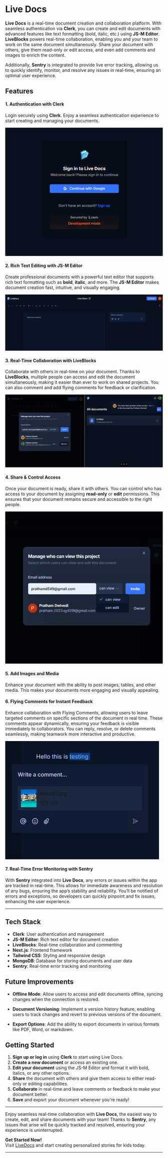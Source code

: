# Live Docs

**Live Docs** is a real-time document creation and collaboration platform. With seamless authentication via **Clerk**, you can create and edit documents with advanced features like text formatting (bold, italic, etc.) using **JS-M Editor**. **LiveBlocks** powers real-time collaboration, enabling you and your team to work on the same document simultaneously. Share your document with others, give them read-only or edit access, and even add comments and images to enrich the content.

Additionally, **Sentry** is integrated to provide live error tracking, allowing us to quickly identify, monitor, and resolve any issues in real-time, ensuring an optimal user experience.

## Features

#### **1. Authentication with Clerk**
Login securely using **Clerk**. Enjoy a seamless authentication experience to start creating and managing your documents.

![Authentication](./images/Screenshot%202024-12-02%20205815.png)

#### **2. Rich Text Editing with JS-M Editor**
Create professional documents with a powerful text editor that supports rich text formatting such as **bold**, **italic**, and more. The **JS-M Editor** makes document creation fast, intuitive, and visually engaging.

![Editor](./images/Screenshot%202024-12-02%20210026.png)

#### **3. Real-Time Collaboration with LiveBlocks**
Collaborate with others in real-time on your document. Thanks to **LiveBlocks**, multiple people can access and edit the document simultaneously, making it easier than ever to work on shared projects. You can also comment and add flying comments for feedback or clarification.

![Collaboration](./images/Screenshot%202024-12-02%20220743.png)

#### **4. Share & Control Access**
Once your document is ready, share it with others. You can control who has access to your document by assigning **read-only** or **edit** permissions. This ensures that your document remains secure and accessible to the right people.

![Share](./images/Screenshot%202024-12-02%20210045.png)

#### **5. Add Images and Media**
Enhance your document with the ability to post images, tables, and other media. This makes your documents more engaging and visually appealing.

#### **6. Flying Comments for Instant Feedback**
Enhance collaboration with Flying Comments, allowing users to leave targeted comments on specific sections of the document in real time. These comments appear dynamically, ensuring your feedback is visible immediately to collaborators. You can reply, resolve, or delete comments seamlessly, making teamwork more interactive and productive.

![Comment](./images/Screenshot%202024-12-02%20210203.png)

#### **7. Real-Time Error Monitoring with Sentry**
With **Sentry** integrated into **Live Docs**, any errors or issues within the app are tracked in real-time. This allows for immediate awareness and resolution of any bugs, ensuring the app’s stability and reliability. You’ll be notified of errors and exceptions, so developers can quickly pinpoint and fix issues, enhancing the user experience.

---

## Tech Stack

- **Clerk**: User authentication and management
- **JS-M Editor**: Rich text editor for document creation
- **LiveBlocks**: Real-time collaboration and commenting
- **Next.js**: Frontend framework
- **Tailwind CSS**: Styling and responsive design
- **MongoDB**: Database for storing documents and user data
- **Sentry**: Real-time error tracking and monitoring

## Future Improvements

- **Offline Mode**: Allow users to access and edit documents offline, syncing changes when the connection is restored.
  
- **Document Versioning**: Implement a version history feature, enabling users to track changes and revert to previous versions of the document.
  
- **Export Options**: Add the ability to export documents in various formats like PDF, Word, or markdown.

## Getting Started

1. **Sign up or log in** using **Clerk** to start using Live Docs.
2. **Create a new document** or access an existing one.
3. **Edit your document** using the JS-M Editor and format it with bold, italics, or any other options.
4. **Share** the document with others and give them access to either read-only or editing capabilities.
5. **Collaborate** in real-time and leave comments or feedback to make your document better.
6. **Save** and export your document whenever you're ready!

---

Enjoy seamless real-time collaboration with **Live Docs**, the easiest way to create, edit, and share documents with your team! Thanks to **Sentry**, any issues that arise will be quickly tracked and resolved, ensuring your experience is uninterrupted.

**Get Started Now!**  
Visit [LiveDocs](https://livedocs-chi.vercel.app/) and start creating personalized stories for kids today.

---